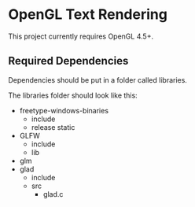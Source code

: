 # OpenGL Text Rendering
This project currently requires OpenGL 4.5+.

## Required Dependencies
Dependencies should be put in a folder called libraries.

The libraries folder should look like this:
- freetype-windows-binaries
    - include
    - release static
- GLFW
    - include
    - lib
- glm
- glad
    - include
    - src
        - glad.c